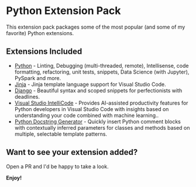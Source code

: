 # Python Extension Pack

This extension pack packages some of the most popular (and some of my favorite) Python extensions.

## Extensions Included

* [Python](https://marketplace.visualstudio.com/items?itemName=ms-python.python) - Linting, Debugging (multi-threaded, remote), Intellisense, code formatting, refactoring, unit tests, snippets, Data Science (with Jupyter), PySpark and more.  
* [Jinja](https://marketplace.visualstudio.com/items?itemName=wholroyd.jinja) - Jinja template language support for Visual Studio Code.   
* [Django](https://marketplace.visualstudio.com/items?itemName=batisteo.vscode-django) - Beautiful syntax and scoped snippets for perfectionists with deadlines.
* [Visual Studio IntelliCode](https://marketplace.visualstudio.com/items?itemName=VisualStudioExptTeam.vscodeintellicode) - Provides AI-assisted productivity features for Python developers in Visual Studio Code with insights based on understanding your code combined with machine learning..
* [Python Docstring Generator](https://marketplace.visualstudio.com/items?itemName=njpwerner.autodocstring) - Quickly insert Python comment blocks with contextually inferred parameters for classes and methods based on multiple, selectable template patterns.

## Want to see your extension added?

Open a PR and I'd be happy to take a look. 

**Enjoy!**
